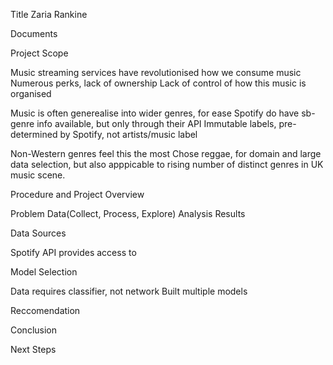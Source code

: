 Title
Zaria Rankine
 
Documents


Project Scope

Music streaming services have revolutionised how we consume music
Numerous perks, lack of ownership
Lack of control of how this music is organised

Music is often generealise into wider genres, for ease 
Spotify do have sb-genre info available, but only through their API
Immutable labels, pre-determined  by Spotify, not artists/music label

Non-Western genres feel this the most
Chose reggae, for domain and large data selection, but also apppicable to rising number of distinct genres in UK music scene.


Procedure and Project Overview

Problem
Data(Collect, Process, Explore)
Analysis
Results

Data Sources

Spotify API provides access to

Model Selection

Data requires classifier, not network
Built multiple models

Reccomendation


Conclusion


Next Steps